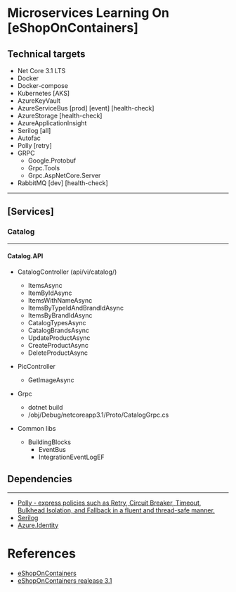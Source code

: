 # Microservices Learning On [eShopOnContainers]

## Technical targets

- Net Core 3.1 LTS
- Docker 
- Docker-compose
- Kubernetes [AKS]
- AzureKeyVault 
- AzureServiceBus [prod] [event] [health-check]
- AzureStorage [health-check]
- AzureApplicationInsight
- Serilog [all]
- Autofac
- Polly [retry]
- GRPC 
    - Google.Protobuf
    - Grpc.Tools
    - Grpc.AspNetCore.Server
- RabbitMQ [dev] [health-check]
---
## [Services]

### **Catalog**
---
#### Catalog.API
* CatalogController (api/vi/catalog/)
    - ItemsAsync
    - ItemByIdAsync
    - ItemsWithNameAsync
    - ItemsByTypeIdAndBrandIdAsync
    - ItemsByBrandIdAsync
    - CatalogTypesAsync
    - CatalogBrandsAsync
    - UpdateProductAsync
    - CreateProductAsync
    - DeleteProductAsync

* PicController
    - GetImageAsync 

* Grpc
    - dotnet build
    - /obj/Debug/netcoreapp3.1/Proto/CatalogGrpc.cs

* Common libs
    - BuildingBlocks
        - EventBus
        - IntegrationEventLogEF

## Dependencies
---

- [Polly - express policies such as Retry, Circuit Breaker, Timeout, Bulkhead Isolation, and Fallback in a fluent and thread-safe manner.](https://github.com/App-vNext/Polly)
- [Serilog](https://github.com/serilog/serilog)
- [Azure.Identity](https://docs.microsoft.com/en-us/dotnet/api/overview/azure/identity-readme)

# References

- [eShopOnContainers](https://github.com/dotnet-architecture/eShopOnContainers)
- [eShopOnContainers realease 3.1](https://github.com/dotnet-architecture/eShopOnContainers/releases)
